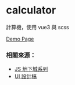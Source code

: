 # calculator
計算機，使用 vue3 與 scss

[Demo Page](https://liaoyingkai.github.io/calculator/)

### 相關來源：

- [JS 地下城系列](https://courses.hexschool.com/p/javascript-js)
- [UI 設計稿](https://xd.adobe.com/spec/9dc81ec7-dd2e-46f6-5f76-5a64df413c97-ebf9/screen/3c3e8e4f-df7d-480d-8236-e60803d4645f/)



